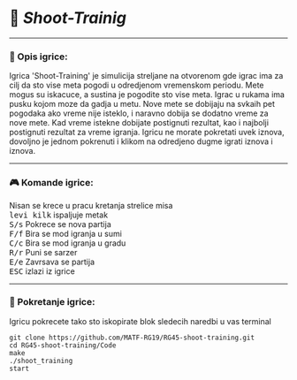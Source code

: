# :gun: _Shoot-Trainig_
___

### :memo: Opis igrice:
Igrica 'Shoot-Training' je simulicija streljane na otvorenom gde igrac ima za cilj da sto vise meta pogodi u odredjenom vremenskom periodu. Mete mogus su iskacuce, a sustina je pogodite sto vise meta. Igrac u rukama ima pusku
kojom moze da gadja u metu. Nove mete se dobijaju na svkaih pet pogodaka ako vreme nije isteklo, i naravno dobija se dodatno vreme za nove mete. Kad vreme istekne dobijate postignuti rezultat, kao i najbolji postignuti rezultat za vreme igranja. Igricu ne morate pokretati uvek iznova, dovoljno je jednom pokrenuti i klikom na odredjeno dugme igrati iznova i iznova.
___

### :video_game: Komande igrice:
Nisan se krece u pracu kretanja strelice misa <br>
<kbd>levi kilk</kbd> ispaljuje metak <br>
<kbd>S/s</kbd> Pokrece se nova partija <br>
<kbd>F/f</kbd> Bira se mod igranja u sumi <br>
<kbd>C/c</kbd> Bira se mod igranja u gradu <br>
<kbd>R/r</kbd> Puni se sarzer <br>
<kbd>E/e</kbd> Zavrsava se partija <br>
<kbd>ESC</kbd> izlazi iz igrice 
___

### :wrench: Pokretanje igrice:
Igricu pokrecete tako sto iskopirate blok sledecih naredbi u vas terminal 
```shell
git clone https://github.com/MATF-RG19/RG45-shoot-training.git
cd RG45-shoot-training/Code
make
./shoot_training 
start
```
